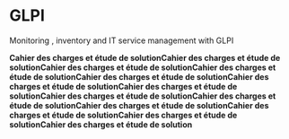 # GLPI
Monitoring , inventory and IT service management with GLPI


**Cahier des charges et étude de solution****Cahier des charges et étude de solution****Cahier des charges et étude de solution****Cahier des charges et étude de solution****Cahier des charges et étude de solution****Cahier des charges et étude de solution****Cahier des charges et étude de solution****Cahier des charges et étude de solution****Cahier des charges et étude de solution****Cahier des charges et étude de solution****Cahier des charges et étude de solution****Cahier des charges et étude de solution****Cahier des charges et étude de solution**

